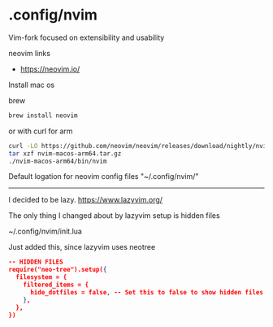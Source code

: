 # .config/nvim
Vim-fork focused on extensibility and usability

neovim links
- https://neovim.io/


Install mac os

brew
```sh
brew install neovim
```

or with curl for arm
```sh
curl -LO https://github.com/neovim/neovim/releases/download/nightly/nvim-macos-arm64.tar.gz
tar xzf nvim-macos-arm64.tar.gz
./nvim-macos-arm64/bin/nvim
```


Default logation for neovim config files
"~/.config/nvim/"


---


I decided to be lazy.
https://www.lazyvim.org/


The only thing I changed about by lazyvim setup is hidden files

~/.config/nvim/init.lua

Just added this, since lazyvim uses neotree
```json
-- HIDDEN FILES
require("neo-tree").setup({
  filesystem = {
    filtered_items = {
      hide_dotfiles = false, -- Set this to false to show hidden files
    },
  },
})
```